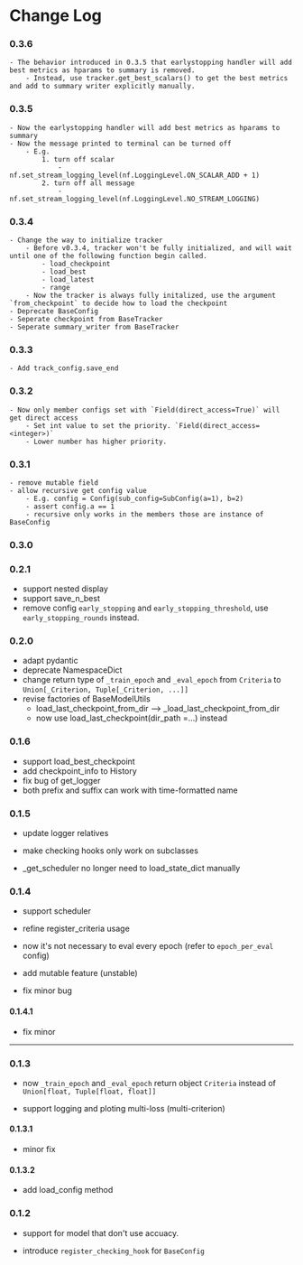 # Change Log

### 0.3.6
    - The behavior introduced in 0.3.5 that earlystopping handler will add best metrics as hparams to summary is removed.
        - Instead, use tracker.get_best_scalars() to get the best metrics and add to summary writer explicitly manually.


### 0.3.5

    - Now the earlystopping handler will add best metrics as hparams to summary
    - Now the message printed to terminal can be turned off
        - E.g.
            1. turn off scalar
                - nf.set_stream_logging_level(nf.LoggingLevel.ON_SCALAR_ADD + 1)
            2. turn off all message
                - nf.set_stream_logging_level(nf.LoggingLevel.NO_STREAM_LOGGING)


### 0.3.4

    - Change the way to initialize tracker
        - Before v0.3.4, tracker won't be fully initialized, and will wait until one of the following function begin called.
            - load_checkpoint  
            - load_best
            - load_latest
            - range
        - Now the tracker is always fully initalized, use the argument `from_checkpoint` to decide how to load the checkpoint
    - Deprecate BaseConfig
    - Seperate checkpoint from BaseTracker
    - Seperate summary_writer from BaseTracker


### 0.3.3

    - Add track_config.save_end

### 0.3.2
    - Now only member configs set with `Field(direct_access=True)` will get direct access
        - Set int value to set the priority. `Field(direct_access=<integer>)`
        - Lower number has higher priority.


### 0.3.1
    - remove mutable field  
    - allow recursive get config value
        - E.g. config = Config(sub_config=SubConfig(a=1), b=2)
        - assert config.a == 1
        - recursive only works in the members those are instance of BaseConfig
### 0.3.0


### 0.2.1

- support nested display
- support save_n_best
- remove config `early_stopping` and `early_stopping_threshold`, use `early_stopping_rounds`
instead.

### 0.2.0
- adapt pydantic
- deprecate NamespaceDict
- change return type of `_train_epoch` and `_eval_epoch` from `Criteria` to
`Union[_Criterion, Tuple[_Criterion, ...]]`
- revise factories of BaseModelUtils
    - load_last_checkpoint_from_dir --> _load_last_checkpoint_from_dir
    - now use load_last_checkpoint(dir_path =...) instead


### 0.1.6

- support load_best_checkpoint
- add checkpoint_info to History
- fix bug of get_logger
- both prefix and suffix can work with time-formatted name

### 0.1.5

- update logger relatives
- make checking hooks only work on subclasses

- _get_scheduler no longer need to load_state_dict manually


### 0.1.4

- support scheduler

- refine register_criteria usage

- now it's not necessary to eval every epoch (refer to `epoch_per_eval` config)

- add mutable feature (unstable)

- fix minor bug

#### 0.1.4.1

- fix minor

---

### 0.1.3

- now `_train_epoch` and `_eval_epoch` return object `Criteria` instead of `Union[float, Tuple[float, float]]`

- support logging and ploting multi-loss (multi-criterion)

#### 0.1.3.1

- minor fix

#### 0.1.3.2

- add load_config method

### 0.1.2

- support for model that don't use accuacy.

- introduce `register_checking_hook` for `BaseConfig`